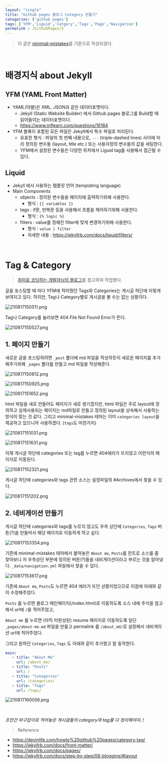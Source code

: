 ```yaml
---
layout: "single"
title: "Github pages 블로그 Category 만들기"
categories: ['github pages']
tags: ['YFM','Liguid','Catgory','Tags','Page','Navigation']
permalink : /GithubPages/5
---
```


> 이 글은 [minimal-mistakes](https://github.com/mmistakes/minimal-mistakes)를 기준으로 작성되었다.

<br>

# 배경지식 about Jekyll

## **YFM** (YAML Front Matter)
- YAML(야믈)은 XML, JSON과 같은 데이터포맷이다.
  - Jekyll (Static Website Builder) 에서 Github pages 블로그를 Build할 때 읽어들이는 데이터포맷이다.
  - https://www.inflearn.com/questions/16184
- YFM 블록이 포함된 모든 파일은 Jekyll에서 특수 파일로 처리된다.
  - 유효한 형식 : 파일의 첫 번째 내용으로, `---` (triple-dashed lines) 사이에 미리 정의된 변수들 (layout, title etc.) 또는 사용자정의 변수들의 값을 세팅한다.
  - YFM에서 설정된 변수들은 다양한 위치에서 Liguid tag를 사용해서 접근될 수 있다.

## **Liquid**
- Jekyll 에서 사용하는 탬플릿 언어 (templating language)
- Main Components
  - objects : 정의된 변수들을 페이지에 출력하기위해 사용한다.
    - 형식 : `{{ variables }}`
  - tags : if문, 반복문 등을 사용해서 흐름을 제어하기위해 사용한다.
    - 형식 : `{% logic %}`
  - filters : value를 정해진 filter에 맞게 변경하기위해 사용한다.
    - 형식 : `value | filter`
    - 자세한 내용 : https://jekyllrb.com/docs/liquid/filters/

<br>

# Tag & Category 

>[취미로 코딩하는 개발자님의 블로그](https://devinlife.com/howto%20github%20pages/category-tag/)를 참고하여 작업했다.

글을 포스팅할 때 마다 YFM에 적어줬던 Tags와 Categories는 게시글 하단에 이렇게 보여지고 있다. 하지만, Tag나 Category별로 게시글을 볼 수는 없는 상황이다.

![210817150511.png](/assets/images/210817150511.png)

Tag나 Category를 눌러보면 404 File Not Found Error가 뜬다.

![210817150527.png](/assets/images/210817150527.png)

## 1. 페이지 만들기

새로운 글을 포스팅하려면 `_post` 폴더에 md 파일을 작성하듯이 새로운 페이지를 추가해주기위해 `_pages` 폴더를 만들고 md 파일을 작성해준다.

![210817150812.png](/assets/images/210817150812.png)

![210817150925.png](/assets/images/210817150925.png)

![210817151652.png](/assets/images/210817151652.png)

html 파일을 새로 만들어도 페이지가 새로 생기겠지만, html 파일은 주로 layout에 정의하고 실제사용되는 페이지는 md파일로 만들고 정의된 layout을 상속해서 사용하는 방식이 맞는 것 같다. 그리고 minimal-mistakes 테마는 이미 `categories layout`을 제공하고 있으니까 사용하겠다. (`tags`도 마찬가지)

![210817151031.png](/assets/images/210817151031.png)

![210817151631.png](/assets/images/210817151631.png)

이제 게시글 하단에 categories 또는 tag를 누르면 404에러가 뜨지않고 이런식의 페이지로 이동된다.

![210817152321.png](/assets/images/210817152321.png)

게시글 하단에 categories와 tags 관련 소스는 설정파일의 #Archives에서 찾을 수 있다.

![210817151202.png](/assets/images/210817151202.png)

## 2. 네비게이션 만들기

게시글 하단에 categories와 tags를 누르지 않고도 우측 상단에 `Categories`, `Tags` 버튼(?)을 만들어서 해당 페이지로 이동하게 하고 싶다.

![210817153354.png](/assets/images/210817153354.png)

기존에 minimal-mistakes 테마에서 붙여놓은 `About me`, `Posts`를 힌트로 소스를 좀 찾아보니 저 우측상단 부분에 정의된 버튼(?)들을 네비게이션이라고 부르는 것을 알아냈다. `_data/navigation.yml` 파일에서 찾을 수 있다.

![210817153617.png](/assets/images/210817153617.png)

기존에 `About me`, `Posts`도 누르면 404 에러가 뜨던 상황이었으므로 이참에 아래와 같이 수정해주었다.

`Posts` 를 누르면 블로그 메인페이지(/index.html)로 이동하도록 소스 내에 주석을 참고해서 url에 `/`을 적어주었고,

`About me` 를 누르면 (아직 미완성된) resume 페이지로 이동하도록 일단 `_pages/about-me.md` 파일을 만들고 permalink 를 `/about_md/`로 설정해서 네비게이션 url에 적어주었다.

그리고 원하던 `Categories`, `Tags` 도 아래와 같이 추가했고 잘 동작한다.

```yml
main:
   - title: "About Me"
     url: /about_me/
   - title: "Posts"
     url: /
   - title: "Categories"
     url: /categories/
   - title: "Tags"
     url: /tags/
```

![210817160056.png](/assets/images/210817160056.png)

<br>

*조만간 마구잡이로 적어놓은 게시글들의 category와 tag를 다 정리해야지..!*

>Reference
- https://devinlife.com/howto%20github%20pages/category-tag/
- https://jekyllrb.com/docs/front-matter/
- https://jekyllrb.com/docs/pages/
- https://jekyllrb.com/docs/step-by-step/08-blogging/#layout